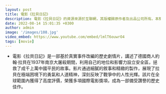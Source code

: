 ```yaml
---
layout: post
title: 電影《拉貝日記》
description: 電影《拉貝日記》的資源來源於互聯網，其版權歸原作者及出品公司所有。本簡介僅供信息分享，未經授權不得用於任何商業用途。如需觀看或獲取更多信息，請支持正版，通過合法的官方渠道或授權平台進行訪問。
date: 2022-08-14 15:01:35 +0300
author: admin
image: '/images/108.jpg'
video_embed: https://www.youtube.com/embed/lmlT6ouwrO4
tags: [movie]
---
```


* 電影《拉貝日記》是一部基於真實事件改編的歷史劇情片，講述了德國商人約翰·拉貝在1937年南京大屠殺期間，利用自己的地位和影響力設立安全區，拯救了成千上萬中國平民的故事。影片通過細膩的敘事和精緻的製作，展現了拉貝在極端困境下的勇氣和人道精神，深刻反映了戰爭中的人性光輝。該片在全球範圍內獲得了高度評價，榮獲多項國際電影獎項，成為一部備受讚譽的歷史佳作。
